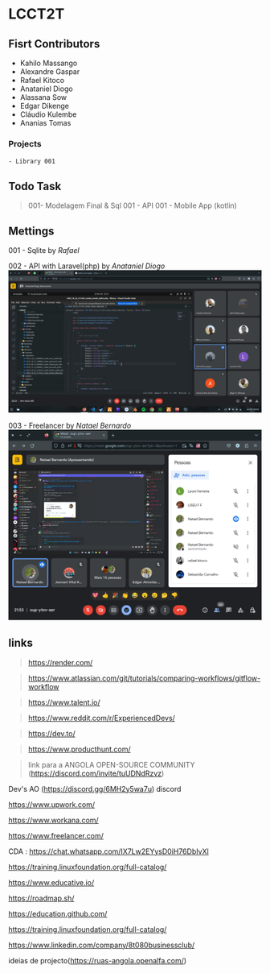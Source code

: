 # LCCT2T


## Fisrt Contributors

 - Kahilo Massango
 - Alexandre Gaspar
 - Rafael Kitoco
 - Anataniel Diogo
 - Alassana Sow
 - Edgar Dikenge
 - Cláudio Kulembe
 - Ananias Tomas 


 ### Projects

    - Library 001


## Todo Task

  > 001- Modelagem Final & Sql
  > 001 - API
  > 001 - Mobile App (kotlin)


## Mettings

001 - Sqlite by *Rafael*

002 - API with Laravel(php) by *Anataniel Diogo*
<br> 
![](./meeting_pic/Meeting_Anataniel.jpeg)


003 - Freelancer by *Natael Bernardo*
![](./meeting_pic/Meeting_Natael.png)

## links

  > https://render.com/

  > https://www.atlassian.com/git/tutorials/comparing-workflows/gitflow-workflow

  > https://www.talent.io/
  
  > https://www.reddit.com/r/ExperiencedDevs/
  
  > https://dev.to/
 
  > https://www.producthunt.com/

  > link para a ANGOLA OPEN-SOURCE COMMUNITY (https://discord.com/invite/tuUDNdRzvz)
  
  Dev's AO (https://discord.gg/6MH2y5wa7u) discord
  
  https://www.upwork.com/
  
  https://www.workana.com/
  
  https://www.freelancer.com/
  
  CDA : https://chat.whatsapp.com/IX7Lw2EYysD0iH76DbIvXl

  https://training.linuxfoundation.org/full-catalog/

  https://www.educative.io/

 https://roadmap.sh/

 https://education.github.com/

 https://training.linuxfoundation.org/full-catalog/

 https://www.linkedin.com/company/8t080businessclub/


ideias de projecto(https://ruas-angola.openalfa.com/) 


